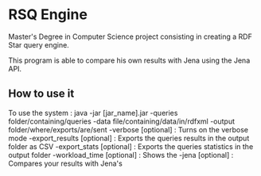 # RSQ Engine
Master's Degree in Computer Science project consisting in creating a RDF Star query engine.

This program is able to compare his own results with Jena using the Jena API.

## How to use it
To use the system : 
	java -jar [jar_name].jar
		-queries folder/containing/queries
		-data file/containing/data/in/rdfxml
		-output folder/where/exports/are/sent
		-verbose [optional] : Turns on the verbose mode
		-export_results [optional] : Exports the queries results in the output folder as CSV
		-export_stats [optional] : Exports the queries statistics in the output folder
		-workload_time [optional] : Shows the
		-jena [optional] : Compares your results with Jena's
